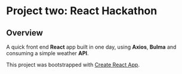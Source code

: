 # Project two: React Hackathon

## Overview
A quick front end **React** app built in one day, using **Axios**, **Bulma** and consuming a simple weather **API**.



This project was bootstrapped with [Create React App](https://github.com/facebook/create-react-app).

